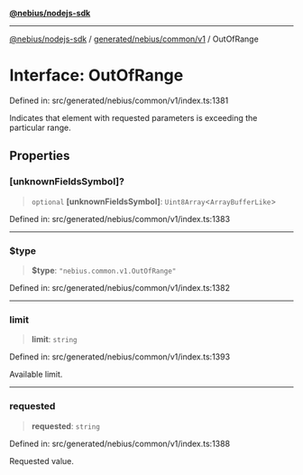 [**@nebius/nodejs-sdk**](../../../../../README.md)

---

[@nebius/nodejs-sdk](../../../../../README.md) / [generated/nebius/common/v1](../README.md) / OutOfRange

# Interface: OutOfRange

Defined in: src/generated/nebius/common/v1/index.ts:1381

Indicates that element with requested parameters is exceeding the particular range.

## Properties

### \[unknownFieldsSymbol\]?

> `optional` **\[unknownFieldsSymbol\]**: `Uint8Array`\<`ArrayBufferLike`\>

Defined in: src/generated/nebius/common/v1/index.ts:1383

---

### $type

> **$type**: `"nebius.common.v1.OutOfRange"`

Defined in: src/generated/nebius/common/v1/index.ts:1382

---

### limit

> **limit**: `string`

Defined in: src/generated/nebius/common/v1/index.ts:1393

Available limit.

---

### requested

> **requested**: `string`

Defined in: src/generated/nebius/common/v1/index.ts:1388

Requested value.
